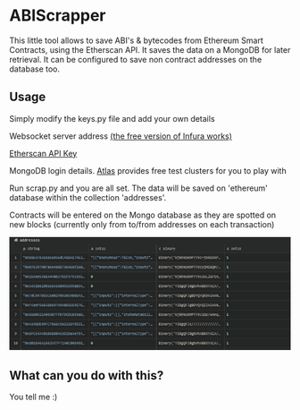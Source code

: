 # ABIScrapper
This little tool allows to save ABI's & bytecodes from Ethereum Smart Contracts, using the Etherscan API. It saves the data on a MongoDB for later retrieval. It can be configured to save non contract addresses on the database too.


## Usage
Simply modify the keys.py file and add your own details

Websocket server address [(the free version of Infura works) ](https://infura.io/)

[Etherscan API Key](https://etherscan.io/)

MongoDB login details. [Atlas](https://www.mongodb.com/cloud/atlas/register) provides free test clusters for you to play with

Run scrap.py and you are all set. The data will be saved on 'ethereum' database within the collection 'addresses'.

Contracts will be entered on the Mongo database as they are spotted on new blocks (currently only from to/from addresses on each transaction)

![ABIScrapper demo](misc/demo.png?raw=true "Title")

## What can you do with this?
You tell me :)